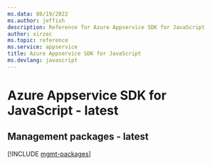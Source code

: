 ```yaml
---
ms.data: 08/19/2022
ms.author: jeffish
description: Reference for Azure Appservice SDK for JavaScript
author: xirzec
ms.topic: reference
ms.service: appservice
title: Azure Appservice SDK for JavaScript
ms.devlang: javascript
---
```

# Azure Appservice SDK for JavaScript - latest

## Management packages - latest
[!INCLUDE [mgmt-packages](appservice-mgmt-index.md)]